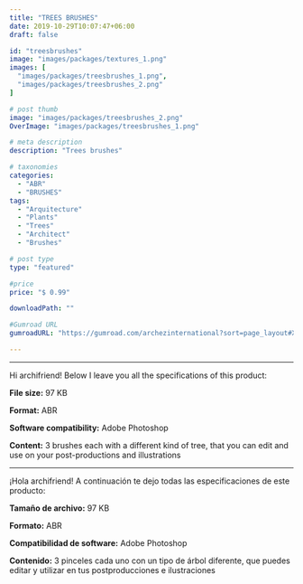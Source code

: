 ```yaml
---
title: "TREES BRUSHES"
date: 2019-10-29T10:07:47+06:00
draft: false

id: "treesbrushes"
image: "images/packages/textures_1.png"
images: [
  "images/packages/treesbrushes_1.png",
  "images/packages/treesbrushes_2.png"
]

# post thumb
image: "images/packages/treesbrushes_2.png"
OverImage: "images/packages/treesbrushes_1.png"

# meta description
description: "Trees brushes"

# taxonomies
categories:
  - "ABR"
  - "BRUSHES"
tags:
  - "Arquitecture"
  - "Plants"
  - "Trees"
  - "Architect"
  - "Brushes"

# post type
type: "featured"

#price
price: "$ 0.99"

downloadPath: ""

#Gumroad URL
gumroadURL: "https://gumroad.com/archezinternational?sort=page_layout#XmbDf"

---
```


___

Hi archifriend! Below I leave you all the specifications of this product:

**File size:** 97 KB

**Format:** ABR

**Software compatibility:** Adobe Photoshop

**Content:** 3 brushes each with a different kind of tree, that you can edit and use on your post-productions and illustrations

_____

¡Hola archifriend! A continuación te dejo todas las especificaciones de este producto:

**Tamaño de archivo:** 97 KB

**Formato:** ABR

**Compatibilidad de software:** Adobe Photoshop

**Contenido:** 3 pinceles cada uno con un tipo de árbol diferente, que puedes editar y utilizar en tus postproducciones e ilustraciones